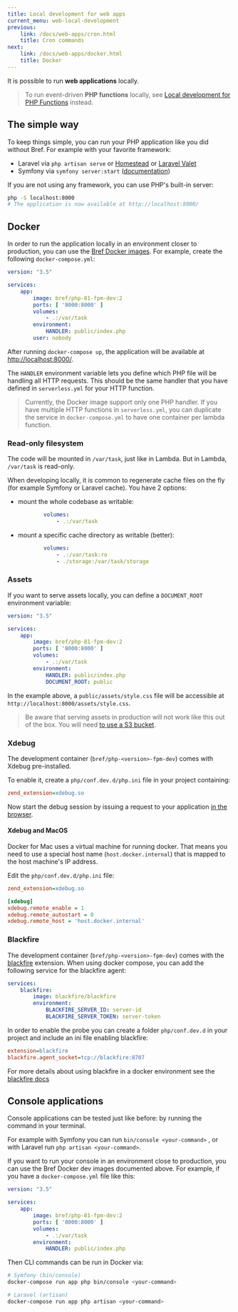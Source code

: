 ```yaml
---
title: Local development for web apps
current_menu: web-local-development
previous:
    link: /docs/web-apps/cron.html
    title: Cron commands
next:
    link: /docs/web-apps/docker.html
    title: Docker
---
```


It is possible to run **web applications** locally.

> To run event-driven **PHP functions** locally, see [Local development for PHP Functions](/docs/function/local-development.md) instead.

## The simple way

To keep things simple, you can run your PHP application like you did without Bref. For example with your favorite framework:

- Laravel via `php artisan serve` or [Homestead](https://laravel.com/docs/homestead) or [Laravel Valet](https://laravel.com/docs/valet)
- Symfony via `symfony server:start` ([documentation](https://symfony.com/doc/current/setup/symfony_server.html))

If you are not using any framework, you can use PHP's built-in server:

```bash
php -S localhost:8000
# The application is now available at http://localhost:8000/
```

## Docker

In order to run the application locally in an environment closer to production, you can use the [Bref Docker images](https://hub.docker.com/u/bref). For example, create the following `docker-compose.yml`:

```yaml
version: "3.5"

services:
    app:
        image: bref/php-81-fpm-dev:2
        ports: [ '8000:8000' ]
        volumes:
            - .:/var/task
        environment:
            HANDLER: public/index.php
        user: nobody
```

After running `docker-compose up`, the application will be available at [http://localhost:8000/](http://localhost:8000/).

The `HANDLER` environment variable lets you define which PHP file will be handling all HTTP requests. This should be the same handler that you have defined in `serverless.yml` for your HTTP function.

> Currently, the Docker image support only one PHP handler. If you have multiple HTTP functions in `serverless.yml`, you can duplicate the service in `docker-compose.yml` to have one container per lambda function.

### Read-only filesystem

The code will be mounted in `/var/task`, just like in Lambda. But in Lambda, `/var/task` is read-only.

When developing locally, it is common to regenerate cache files on the fly (for example Symfony or Laravel cache). You have 2 options:

- mount the whole codebase as writable:

    ```yaml
            volumes:
                - .:/var/task
    ```
- mount a specific cache directory as writable (better):

    ```yaml
            volumes:
                - .:/var/task:ro
                - ./storage:/var/task/storage
    ```

### Assets

If you want to serve assets locally, you can define a `DOCUMENT_ROOT` environment variable:

```yaml
version: "3.5"

services:
    app:
        image: bref/php-81-fpm-dev:2
        ports: [ '8000:8000' ]
        volumes:
            - .:/var/task
        environment:
            HANDLER: public/index.php
            DOCUMENT_ROOT: public
```

In the example above, a `public/assets/style.css` file will be accessible at `http://localhost:8000/assets/style.css`.

> Be aware that serving assets in production will not work like this out of the box. You will need [to use a S3 bucket](/docs/runtimes/http.md#assets).

### Xdebug

The development container (`bref/php-<version>-fpm-dev`) comes with Xdebug pre-installed.

To enable it, create a `php/conf.dev.d/php.ini` file in your project containing:

```ini
zend_extension=xdebug.so
```

Now start the debug session by issuing a request to your application [in the browser](https://xdebug.org/docs/remote#starting).

#### Xdebug and MacOS

Docker for Mac uses a virtual machine for running docker. That means you need to use a special host name (`host.docker.internal`) that is mapped to the host machine's IP address.

Edit the `php/conf.dev.d/php.ini` file:

```ini
zend_extension=xdebug.so

[xdebug]
xdebug.remote_enable = 1
xdebug.remote_autostart = 0
xdebug.remote_host = 'host.docker.internal'
```

### Blackfire

The development container (`bref/php-<version>-fpm-dev`) comes with the [blackfire](https://www.blackfire.io/) extension. When using docker compose, you can add the following service for the blackfire agent:

```yaml
services:
    blackfire:
        image: blackfire/blackfire
        environment:
            BLACKFIRE_SERVER_ID: server-id
            BLACKFIRE_SERVER_TOKEN: server-token
```

In order to enable the probe you can create a folder `php/conf.dev.d` in your project and include an ini file enabling blackfire:

```ini
extension=blackfire
blackfire.agent_socket=tcp://blackfire:8707
```

For more details about using blackfire in a docker environment see the [blackfire docs](https://blackfire.io/docs/integrations/docker)

## Console applications

Console applications can be tested just like before: by running the command in your terminal.

For example with Symfony you can run `bin/console <your-command>` , or with Laravel run `php artisan <your-command>`.

If you want to run your console in an environment close to production, you can use the Bref Docker dev images documented above. For example, if you have a `docker-compose.yml` file like this:

```yaml
version: "3.5"

services:
    app:
        image: bref/php-81-fpm-dev:2
        ports: [ '8000:8000' ]
        volumes:
            - .:/var/task
        environment:
            HANDLER: public/index.php
```

Then CLI commands can be run in Docker via:

```bash
# Symfony (bin/console)
docker-compose run app php bin/console <your-command>

# Laravel (artisan)
docker-compose run app php artisan <your-command>
```
